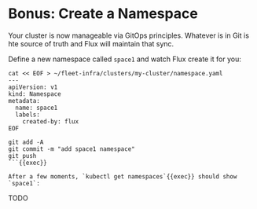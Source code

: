 # Bonus: Create a Namespace

Your cluster is now manageable via GitOps principles. Whatever is in Git is hte source of truth and Flux will maintain that sync.

Define a new namespace called `space1` and watch Flux create it for you:

```
cat << EOF > ~/fleet-infra/clusters/my-cluster/namespace.yaml
---
apiVersion: v1
kind: Namespace
metadata:
  name: space1
  labels:
    created-by: flux
EOF

git add -A
git commit -m "add space1 namespace"
git push
```{{exec}}

After a few moments, `kubectl get namespaces`{{exec}} should show `space1`:

```
TODO
```